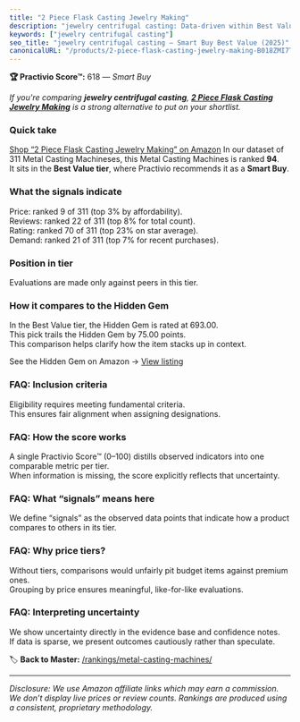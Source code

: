 ```yaml
---
title: "2 Piece Flask Casting Jewelry Making"
description: "jewelry centrifugal casting: Data-driven within Best Value ranking using the Practivio Score™. Positioned by quality, value, demand, findability, momentum."
keywords: ["jewelry centrifugal casting"]
seo_title: "jewelry centrifugal casting — Smart Buy Best Value (2025)"
canonicalURL: "/products/2-piece-flask-casting-jewelry-making-B018ZMI7TA/"
---
```


**🏆 Practivio Score™:** 618 — _Smart Buy_


*If you're comparing **jewelry centrifugal casting**, **[2 Piece Flask Casting Jewelry Making](https://www.amazon.com/dp/B018ZMI7TA?tag=practivio-20)** is a strong alternative to put on your shortlist.*
### Quick take
[Shop “2 Piece Flask Casting Jewelry Making” on Amazon](https://www.amazon.com/dp/B018ZMI7TA?tag=practivio-20)
In our dataset of 311 Metal Casting Machineses, this Metal Casting Machines is ranked **94**.  
It sits in the **Best Value tier**, where Practivio recommends it as a **Smart Buy**.

### What the signals indicate
Price: ranked 9 of 311 (top 3% by affordability).  
Reviews: ranked 22 of 311 (top 8% for total count).  
Rating: ranked 70 of 311 (top 23% on star average).  
Demand: ranked 21 of 311 (top 7% for recent purchases).

### Position in tier
Evaluations are made only against peers in this tier.

### How it compares to the Hidden Gem
In the Best Value tier, the Hidden Gem is rated at 693.00.  
This pick trails the Hidden Gem by 75.00 points.  
This comparison helps clarify how the item stacks up in context.  

See the Hidden Gem on Amazon → [View listing](https://www.amazon.com/dp/B0BCKMT2TP?tag=practivio-20)

### FAQ: Inclusion criteria
Eligibility requires meeting fundamental criteria.  
This ensures fair alignment when assigning designations.

### FAQ: How the score works
A single Practivio Score™ (0–100) distills observed indicators into one comparable metric per tier.  
When information is missing, the score explicitly reflects that uncertainty.

### FAQ: What “signals” means here
We define “signals” as the observed data points that indicate how a product compares to others in its tier.

### FAQ: Why price tiers?
Without tiers, comparisons would unfairly pit budget items against premium ones.  
Grouping by price ensures meaningful, like-for-like evaluations.

### FAQ: Interpreting uncertainty
We show uncertainty directly in the evidence base and confidence notes.  
If data is sparse, we present outcomes cautiously rather than speculate.


🏷️ **Back to Master:** [/rankings/metal-casting-machines/](/rankings/metal-casting-machines/)

---
_Disclosure: We use Amazon affiliate links which may earn a commission. We don’t display live prices or review counts. Rankings are produced using a consistent, proprietary methodology._
